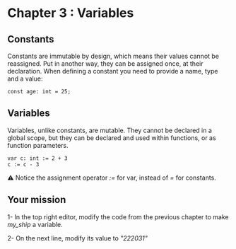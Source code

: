 # Chapter 3 : Variables

<dialog character="mechanics">You're not very good, are you? Seems like you have locked the parameters. You should unlock them so we can later change the ship configuration if need be.</dialog>

## Constants

Constants are immutable by design, which means their values cannot be reassigned. Put in another way, they can be assigned once, at their declaration. When defining a constant you need to provide a name, type and a value:

```
const age: int = 25;
```

## Variables

Variables, unlike constants, are mutable. They cannot be declared in a global scope, but they can be declared and used within functions, or as function parameters.

```
var c: int := 2 + 3
c := c - 3
```

⚠️ Notice the assignment operator _:=_ for var, instead of _=_ for constants.

## Your mission

<!-- prettier-ignore -->
1- In the top right editor, modify the code from the previous chapter to make *my\_ship* a variable.

2- On the next line, modify its value to _"222031"_
